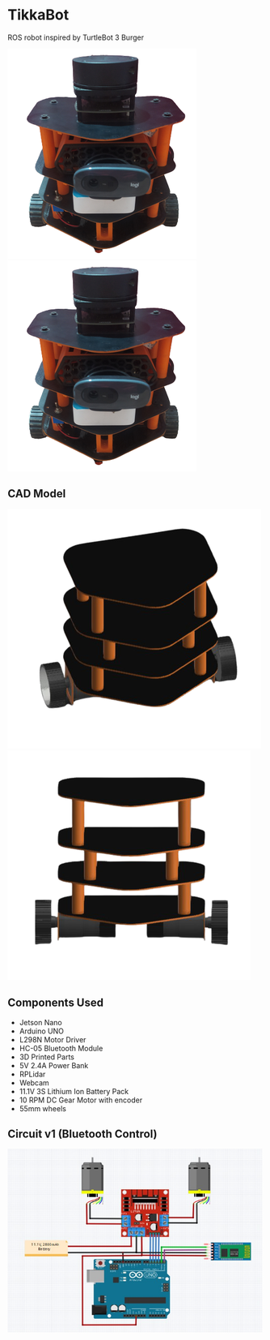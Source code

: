 # TikkaBot
ROS robot inspired by TurtleBot 3 Burger

![](images/pic2.png) ![](images/pic2.png)

## CAD Model

![](images/cad1.png) ![](images/cad2.png)

## Components Used

- Jetson Nano
- Arduino UNO
- L298N Motor Driver
- HC-05 Bluetooth Module
- 3D Printed Parts
- 5V 2.4A Power Bank
- RPLidar
- Webcam
- 11.1V 3S Lithium Ion Battery Pack
- 10 RPM DC Gear Motor with encoder
- 55mm wheels

## Circuit v1 (Bluetooth Control)

![](images/circuit.jpg)
